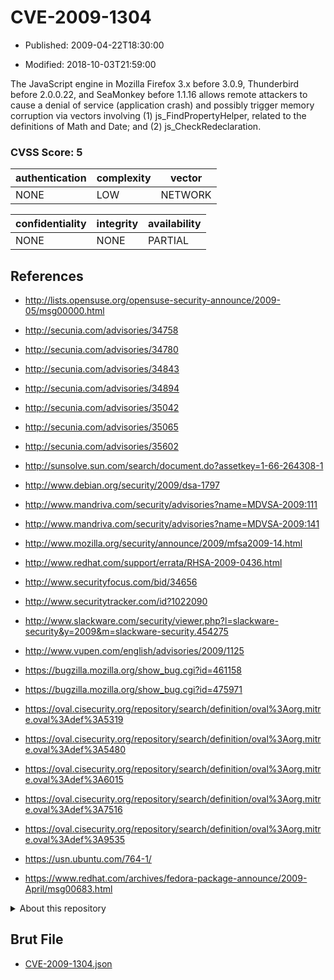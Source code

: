 # CVE-2009-1304

- Published: 2009-04-22T18:30:00

- Modified: 2018-10-03T21:59:00

The JavaScript engine in Mozilla Firefox 3.x before 3.0.9, Thunderbird before 2.0.0.22, and SeaMonkey before 1.1.16 allows remote attackers to cause a denial of service (application crash) and possibly trigger memory corruption via vectors involving (1) js_FindPropertyHelper, related to the definitions of Math and Date; and (2) js_CheckRedeclaration.

### CVSS Score: **5**

| authentication | complexity | vector |
| --- | --- | --- |
| NONE | LOW | NETWORK |

| confidentiality | integrity | availability |
| --- | --- | --- |
| NONE | NONE | PARTIAL |

## References

* http://lists.opensuse.org/opensuse-security-announce/2009-05/msg00000.html

* http://secunia.com/advisories/34758

* http://secunia.com/advisories/34780

* http://secunia.com/advisories/34843

* http://secunia.com/advisories/34894

* http://secunia.com/advisories/35042

* http://secunia.com/advisories/35065

* http://secunia.com/advisories/35602

* http://sunsolve.sun.com/search/document.do?assetkey=1-66-264308-1

* http://www.debian.org/security/2009/dsa-1797

* http://www.mandriva.com/security/advisories?name=MDVSA-2009:111

* http://www.mandriva.com/security/advisories?name=MDVSA-2009:141

* http://www.mozilla.org/security/announce/2009/mfsa2009-14.html

* http://www.redhat.com/support/errata/RHSA-2009-0436.html

* http://www.securityfocus.com/bid/34656

* http://www.securitytracker.com/id?1022090

* http://www.slackware.com/security/viewer.php?l=slackware-security&y=2009&m=slackware-security.454275

* http://www.vupen.com/english/advisories/2009/1125

* https://bugzilla.mozilla.org/show_bug.cgi?id=461158

* https://bugzilla.mozilla.org/show_bug.cgi?id=475971

* https://oval.cisecurity.org/repository/search/definition/oval%3Aorg.mitre.oval%3Adef%3A5319

* https://oval.cisecurity.org/repository/search/definition/oval%3Aorg.mitre.oval%3Adef%3A5480

* https://oval.cisecurity.org/repository/search/definition/oval%3Aorg.mitre.oval%3Adef%3A6015

* https://oval.cisecurity.org/repository/search/definition/oval%3Aorg.mitre.oval%3Adef%3A7516

* https://oval.cisecurity.org/repository/search/definition/oval%3Aorg.mitre.oval%3Adef%3A9535

* https://usn.ubuntu.com/764-1/

* https://www.redhat.com/archives/fedora-package-announce/2009-April/msg00683.html

<details>
<summary>About this repository</summary> 

  This repository is part of the project [Live Hack CVE](https://github.com/Live-Hack-CVE). Main website can be found [www.live-hack.org](https://www.live-hack.org) 
  
  Made by [Sn0wAlice](https://github.com/Sn0wAlice) for the people that care about security and need to have a feed of the latest CVEs. Hope you enjoy it, don't forget to star the repo and follow me on [Twitter](https://twitter.com/Sn0wAlice) and [Github](https://github.com/Sn0wAlice). And that is my [personnal website](https://www.alice-snow.me/)

  - [Home Page](https://github.com/Live-Hack-CVE)
  - [Framework](https://github.com/Live-Hack-CVE/cve-framework)
  - [CVE database](https://github.com/Live-Hack-CVE/full_database)
  - [Changelog](https://github.com/Live-Hack-CVE/Changelog)
</details>

## Brut File

* [CVE-2009-1304.json](https://raw.githubusercontent.com/Live-Hack-CVE/full_database/main/cves/2009/CVE-2009-1304.json)

